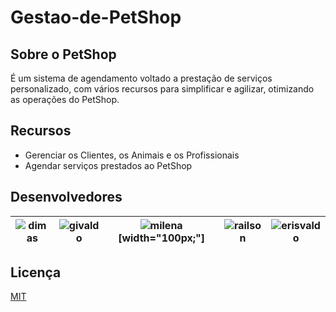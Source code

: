 # Gestao-de-PetShop
<p align="center">
  <a href="https://github.com/implementacaoteste/TEC.2022.1.105.Gestao-de-PetShop">
   </a>
</p>

## Sobre o PetShop

É um sistema de agendamento voltado a prestação de serviços personalizado, com vários recursos para simplificar e agilizar, otimizando as operações do PetShop.

## Recursos

- Gerenciar os Clientes, os Animais e os Profissionais
- Agendar serviços prestados ao PetShop

## Desenvolvedores
<!-- ALL-CONTRIBUTORS-LIST:START - Do not remove or modify this section -->
<!-- prettier-ignore -->
![dimas](https://github.com/implementacaoteste/TEC.2022.1.105.Gestao-de-PetShop/assets/101278555/fa7f3e07-7d56-4ccc-8398-14b400ceade5;width="100px") |![givaldo](https://github.com/implementacaoteste/TEC.2022.1.105.Gestao-de-PetShop/assets/101278555/743e4b71-36b2-43ed-a0ac-8b4643184c57;width="100px") |![milena](https://avatars.githubusercontent.com/u/124616980?v=4) [width="100px;"] |![railson](https://github.com/implementacaoteste/TEC.2022.1.105.Gestao-de-PetShop/assets/101278555/9a9f1d78-ab6c-4b06-ba27-659d9dd03c89) |![erisvaldo](https://github.com/implementacaoteste/TEC.2022.1.105.Gestao-de-PetShop/assets/101278555/040f9015-b1bd-4f6f-8199-3dcdbacf4877)
 |:-----------------------------:|:-----------------------------:|:-----------------------------:|:-----------------------------:|:-----------------------------:|




<!-- ALL-CONTRIBUTORS-LIST:END -->

## Licença

[MIT](https://choosealicense.com/licenses/mit/)
